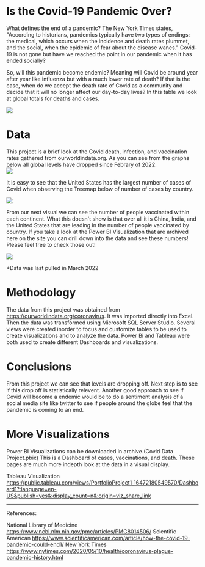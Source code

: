 # Is the Covid-19 Pandemic Over?

What defines the end of a pandemic?  The New York Times states, "According to historians, pandemics typically have two types of endings: the medical, which occurs when the incidence and death rates plummet, and the social, when the epidemic of fear about the disease wanes."  Covid-19 is not gone but have we reached the point in our pandemic when it has ended socially?

So, will this pandemic become endemic? Meaning will Covid be around year after year like influenza but with a much lower rate of death?  If that is the case, when do we accept the death rate of Covid as a community and decide that it will no longer affect our day-to-day lives?  In this table we look at global totals for deaths and cases.

<img src="https://user-images.githubusercontent.com/33985564/163294335-835c5811-feaf-481b-89fc-4fdf067249e9.png">
 

# Data
This project is a brief look at the Covid death, infection, and vaccination rates gathered from ourworldindata.org.  As you can see from the graphs below all global levels have dropped since Febrary of 2022.  
<img src="https://user-images.githubusercontent.com/33985564/163263504-ad8c1de2-ca1e-4586-8844-141b568b50b3.png">

It is easy to see that the United States has the largest number of cases of Covid when observing the Treemap below of number of cases by country.

<img src="https://user-images.githubusercontent.com/33985564/163293577-ee76f29d-cc44-4123-8c4b-05de729e0b70.png">

From our next visual we can see the number of people vaccinated within each continent.  What this doesn't show is that over all it is China, India, and the United States that are leading in the number of people vaccinated by country.  If you take a look at the Power BI Visualization that are archived here on the site you can drill down into the data and see these numbers!  Please feel free to check those out!

<img src="https://user-images.githubusercontent.com/33985564/163293566-c5e41c55-5886-4ff0-9aef-5d64a89021fe.png">

*Data was last pulled in March 2022

# Methodology
The data from this project was obtained from https://ourworldindata.org/coronavirus. It was imported directly into Excel.  Then the data was transformed using Microsoft SQL Server Studio.  Several views were created inorder to focus and customize tables to be used to create visualizations and to analyze the data.  Power Bi and Tableau were both used to create different Dashboards and visualizations. 


# Conclusions

From this project we can see that levels are dropping off.  Next step is to see if this drop off is statistically relevent.  Another good approach to see if Covid will become a endemic would be to do a sentiment analysis of a social media site like twitter to see if people around the globe feel that the pandemic is coming to an end.


# More Visualizations

Power BI Visualizations can be downloaded in archive.(Covid Data Project.pbix)
This is a Dashboard of cases, vaccinations, and death.  These pages are much more indepth look at the data in a visual display.

Tableau Visualization
https://public.tableau.com/views/PortfolioProject1_16472180549570/Dashboard1?:language=en-US&publish=yes&:display_count=n&:origin=viz_share_link

-------------------------
References:

National Library of Medicine
https://www.ncbi.nlm.nih.gov/pmc/articles/PMC8014506/
Scientific American
https://www.scientificamerican.com/article/how-the-covid-19-pandemic-could-end1/
New York Times
https://www.nytimes.com/2020/05/10/health/coronavirus-plague-pandemic-history.html
